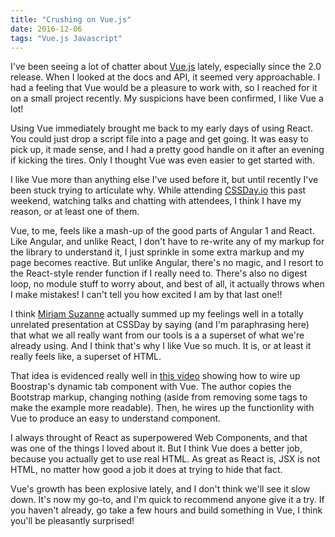 ```yaml
---
title: "Crushing on Vue.js"
date: 2016-12-06
tags: "Vue.js Javascript"
---
```


I've been seeing a lot of chatter about [Vue.js](http://vuejs.org/) lately, especially since the 2.0 release. When I looked at the docs and API, it seemed very approachable. I had a feeling that Vue would be a pleasure to work with, so I reached for it on a small project recently. My suspicions have been confirmed, I like Vue a lot! 

Using Vue immediately brought me back to my early days of using React. You could just drop a script file into a page and get going. It was easy to pick up, it made sense, and I had a pretty good handle on it after an evening if kicking the tires. Only I thought Vue was even easier to get started with.

I like Vue more than anything else I've used before it, but until recently I've been stuck trying to articulate why. While attending [CSSDay.io](http://cssday.io/) this past weekend, watching talks and chatting with attendees, I think I have my reason, or at least one of them. 

Vue, to me, feels like a mash-up of the good parts of Angular 1 and React. Like Angular, and unlike React, I don't have to re-write any of my markup for the library to understand it, I just sprinkle in some extra markup and my page becomes reactive. But unlike Angular, there's no magic, and I resort to the React-style render function if I really need to. There's also no digest loop, no module stuff to worry about, and best of all, it actually throws when I make mistakes! I can't tell you how excited I am by that last one!!

I think [Miriam Suzanne](https://twitter.com/mirisuzanne) actually summed up my feelings well in a totally unrelated presentation at CSSDay by saying (and I'm paraphrasing here) that what we all really want from our tools is a a superset of what we're already using. And I think that's why I like Vue so much. It is, or at least it really feels like, a superset of HTML.

That idea is evidenced really well in [this video](https://www.youtube.com/watch?v=PZ5pYNWZLJo) showing how to wire up Boostrap's dynamic tab component with Vue. The author copies the Bootstrap markup, changing nothing (aside from removing some tags to make the example more readable). Then, he wires up the functionlity with Vue to produce an easy to understand component.

I always throught of React as superpowered Web Components, and that was one of the things I loved about it. But I think Vue does a better job, because you actually get to use real HTML. As great as React is, JSX is not HTML, no matter how good a job it does at trying to hide that fact.

Vue's growth has been explosive lately, and I don't think we'll see it slow down. It's now my go-to, and I'm quick to recommend anyone give it a try. If you haven't already, go take a few hours and build something in Vue, I think you'll be pleasantly surprised!
